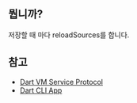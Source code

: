 ## 뭡니까?
저장할 때 마다 reloadSources를 합니다.

## 참고
- [Dart VM Service Protocol](https://github.com/dart-lang/sdk/blob/master/runtime/vm/service/service.md)
- [Dart CLI App](https://dart.dev/tutorials/server/cmdline)
